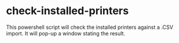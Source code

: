 # check-installed-printers
This powershell script will check the installed printers against a .CSV import.  It will pop-up a window stating the result.
